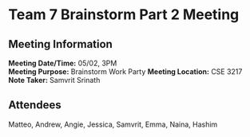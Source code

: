 # Team 7 Brainstorm Part 2 Meeting

## Meeting Information
**Meeting Date/Time:** 05/02, 3PM  
**Meeting Purpose:** Brainstorm Work Party
**Meeting Location:** CSE 3217
**Note Taker:** Samvrit Srinath

## Attendees
Matteo, Andrew, Angie, Jessica, Samvrit, Emma, Naina, Hashim